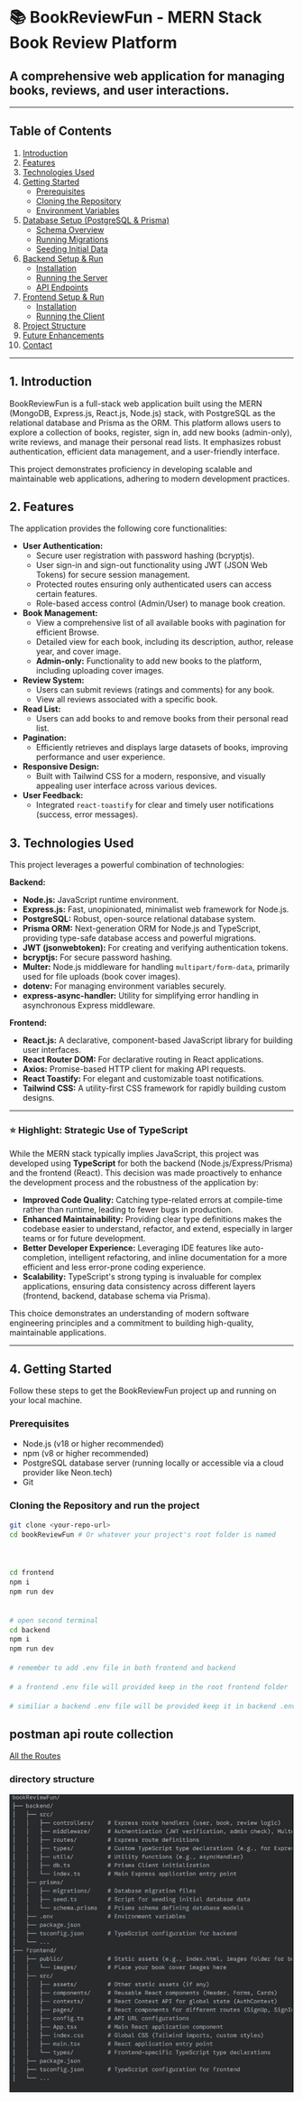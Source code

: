 # 📚 BookReviewFun - MERN Stack Book Review Platform

## A comprehensive web application for managing books, reviews, and user interactions.

---

## Table of Contents

1.  [Introduction](#1-introduction)
2.  [Features](#2-features)
3.  [Technologies Used](#3-technologies-used)
4.  [Getting Started](#4-getting-started)
    - [Prerequisites](#prerequisites)
    - [Cloning the Repository](#cloning-the-repository)
    - [Environment Variables](#environment-variables)
5.  [Database Setup (PostgreSQL & Prisma)](#5-database-setup-postgresql--prisma)
    - [Schema Overview](#schema-overview)
    - [Running Migrations](#running-migrations)
    - [Seeding Initial Data](#seeding-initial-data)
6.  [Backend Setup & Run](#6-backend-setup--run)
    - [Installation](#installation)
    - [Running the Server](#running-the-server)
    - [API Endpoints](#api-endpoints)
7.  [Frontend Setup & Run](#7-frontend-setup--run)
    - [Installation](#installation-1)
    - [Running the Client](#running-the-client)
8.  [Project Structure](#8-project-structure)
9.  [Future Enhancements](#9-future-enhancements)
10. [Contact](#10-contact)

---

## 1. Introduction

BookReviewFun is a full-stack web application built using the MERN (MongoDB, Express.js, React.js, Node.js) stack, with PostgreSQL as the relational database and Prisma as the ORM. This platform allows users to explore a collection of books, register, sign in, add new books (admin-only), write reviews, and manage their personal read lists. It emphasizes robust authentication, efficient data management, and a user-friendly interface.

This project demonstrates proficiency in developing scalable and maintainable web applications, adhering to modern development practices.

## 2. Features

The application provides the following core functionalities:

- **User Authentication:**
  - Secure user registration with password hashing (bcryptjs).
  - User sign-in and sign-out functionality using JWT (JSON Web Tokens) for secure session management.
  - Protected routes ensuring only authenticated users can access certain features.
  - Role-based access control (Admin/User) to manage book creation.
- **Book Management:**
  - View a comprehensive list of all available books with pagination for efficient Browse.
  - Detailed view for each book, including its description, author, release year, and cover image.
  - **Admin-only:** Functionality to add new books to the platform, including uploading cover images.
- **Review System:**
  - Users can submit reviews (ratings and comments) for any book.
  - View all reviews associated with a specific book.
- **Read List:**
  - Users can add books to and remove books from their personal read list.
- **Pagination:**
  - Efficiently retrieves and displays large datasets of books, improving performance and user experience.
- **Responsive Design:**
  - Built with Tailwind CSS for a modern, responsive, and visually appealing user interface across various devices.
- **User Feedback:**
  - Integrated `react-toastify` for clear and timely user notifications (success, error messages).

## 3. Technologies Used

This project leverages a powerful combination of technologies:

**Backend:**

- **Node.js:** JavaScript runtime environment.
- **Express.js:** Fast, unopinionated, minimalist web framework for Node.js.
- **PostgreSQL:** Robust, open-source relational database system.
- **Prisma ORM:** Next-generation ORM for Node.js and TypeScript, providing type-safe database access and powerful migrations.
- **JWT (jsonwebtoken):** For creating and verifying authentication tokens.
- **bcryptjs:** For secure password hashing.
- **Multer:** Node.js middleware for handling `multipart/form-data`, primarily used for file uploads (book cover images).
- **dotenv:** For managing environment variables securely.
- **express-async-handler:** Utility for simplifying error handling in asynchronous Express middleware.

**Frontend:**

- **React.js:** A declarative, component-based JavaScript library for building user interfaces.
- **React Router DOM:** For declarative routing in React applications.
- **Axios:** Promise-based HTTP client for making API requests.
- **React Toastify:** For elegant and customizable toast notifications.
- **Tailwind CSS:** A utility-first CSS framework for rapidly building custom designs.

---

### ⭐ **Highlight: Strategic Use of TypeScript**

While the MERN stack typically implies JavaScript, this project was developed using **TypeScript** for both the backend (Node.js/Express/Prisma) and the frontend (React). This decision was made proactively to enhance the development process and the robustness of the application by:

- **Improved Code Quality:** Catching type-related errors at compile-time rather than runtime, leading to fewer bugs in production.
- **Enhanced Maintainability:** Providing clear type definitions makes the codebase easier to understand, refactor, and extend, especially in larger teams or for future development.
- **Better Developer Experience:** Leveraging IDE features like auto-completion, intelligent refactoring, and inline documentation for a more efficient and less error-prone coding experience.
- **Scalability:** TypeScript's strong typing is invaluable for complex applications, ensuring data consistency across different layers (frontend, backend, database schema via Prisma).

This choice demonstrates an understanding of modern software engineering principles and a commitment to building high-quality, maintainable applications.

---

## 4. Getting Started

Follow these steps to get the BookReviewFun project up and running on your local machine.

### Prerequisites

- Node.js (v18 or higher recommended)
- npm (v8 or higher recommended)
- PostgreSQL database server (running locally or accessible via a cloud provider like Neon.tech)
- Git

### Cloning the Repository and run the project

```bash
git clone <your-repo-url>
cd bookReviewFun # Or whatever your project's root folder is named



cd frontend
npm i
npm run dev


# open second terminal
cd backend
npm i
npm run dev

# remember to add .env file in both frontend and backend

# a frontend .env file will provided keep in the root frontend folder

# similiar a backend .env file will be provided keep it in backend .env folder
```

## postman api route collection

[All the Routes](https://galactic-astronaut-566580.postman.co/workspace/backend~caffbc7f-5477-4442-8c6d-fb46d774e4c9/collection/16063518-5582a807-0224-4d72-9327-3c7d0e6dc1ea?action=share&creator=16063518)

### directory structure

![alt text](image.png)
